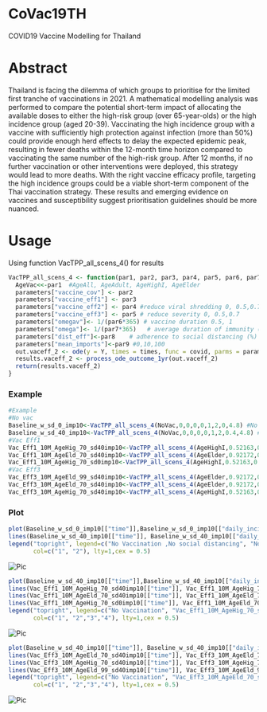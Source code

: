 # CoVac19TH
COVID19 Vaccine Modelling for Thailand
# Abstract
Thailand is facing the dilemma of which groups to prioritise for the limited first tranche of vaccinations in 2021. A mathematical modelling analysis was performed to compare the potential short-term impact of allocating the available doses to either the high-risk group (over 65-year-olds) or the high incidence group (aged 20-39). Vaccinating the high incidence group with a vaccine with sufficiently high protection against infection (more than 50%) could provide enough herd effects to delay the expected epidemic peak, resulting in fewer deaths within the 12-month time horizon compared to vaccinating the same number of the high-risk group. After 12 months, if no further vaccination or other interventions were deployed, this strategy would lead to more deaths. With the right vaccine efficacy profile, targeting the high incidence groups could be a viable short-term component of the Thai vaccination strategy. These results and emerging evidence on vaccines and susceptibility suggest prioritisation guidelines should be more nuanced.
# Usage
Using function VacTPP_all_scens_4() for results

```r
VacTPP_all_scens_4 <- function(par1, par2, par3, par4, par5, par6, par7, par8, par9){
  AgeVac<<-par1  #AgeAll, AgeAdult, AgeHighI, AgeElder
  parameters["vaccine_cov"] <- par2
  parameters["vaccine_eff1"] <- par3
  parameters["vaccine_eff2"] <- par4 #reduce viral shredding 0, 0.5,0.7
  parameters["vaccine_eff3"] <- par5 # reduce severity 0, 0.5,0.7
  parameters["omegav"]<- 1/(par6*365) # vaccine duration 0.5, 1
  parameters["omega"]<- 1/(par7*365)   # average duration of immunity (years) min 0.5 max 100 step 0.5  (default 200)
  parameters["dist_eff"]<-par8    # adherence to social distancing (%) min 0 max 100 step 1 , (0, 0.2, 0.4)
  parameters["mean_imports"]<-par9 #0,10,100
  out.vaceff_2 <- ode(y = Y, times = times, func = covid, parms = parameters)
  results.vaceff_2 <- process_ode_outcome_1yr(out.vaceff_2)
  return(results.vaceff_2)
}
```
### Example
```r
#Example
#No vac
Baseline_w_sd_0_imp10<-VacTPP_all_scens_4(NoVac,0,0,0,0,1,2,0,4.8) #No vac ,no social distancing
Baseline_w_sd_40_imp10<-VacTPP_all_scens_4(NoVac,0,0,0,0,1,2,0.4,4.8) #No vac ,Eff 40% social distancing
#Vac Eff1
Vac_Eff1_10M_AgeHig_70_sd40imp10<-VacTPP_all_scens_4(AgeHighI,0.52163,0.7,0,0,1,2,0.4,4.8)
Vac_Eff1_10M_AgeEld_70_sd40imp10<-VacTPP_all_scens_4(AgeElder,0.92172,0.7,0,0,1,2,0.4,4.8)
Vac_Eff1_10M_AgeHig_70_sd0imp10<-VacTPP_all_scens_4(AgeHighI,0.52163,0.7,0,0,1,2,0,4.8)
#Vac Eff3
Vac_Eff3_10M_AgeEld_99_sd40imp10<-VacTPP_all_scens_4(AgeElder,0.92172,0,0,0.999,1,2,0.4,4.8)
Vac_Eff3_10M_AgeEld_70_sd40imp10<-VacTPP_all_scens_4(AgeElder,0.92172,0,0,0.7,1,2,0.4,4.8)
Vac_Eff3_10M_AgeHig_70_sd40imp10<-VacTPP_all_scens_4(AgeHighI,0.52163,0,0,0.7,1,2,0.4,4.8)
```
### Plot 
```r
plot(Baseline_w_sd_0_imp10[["time"]],Baseline_w_sd_0_imp10[["daily_incidence"]],xlab="time",ylab="daily_incidence",type="l", col="1",xlim = as.Date(c("2021-01-01","2023-01-01")),ylim =c(0,40000))
lines(Baseline_w_sd_40_imp10[["time"]], Baseline_w_sd_40_imp10[["daily_incidence"]], col="2")
legend("topright", legend=c("No Vaccination ,No social distancing", "No Vaccination,Eff 40% social distancing"),
       col=c("1", "2"), lty=1,cex = 0.5)
```

![Pic](/../Tidy/image/Rplot1.png?raw=true "Baseline")

```r
plot(Baseline_w_sd_40_imp10[["time"]],Baseline_w_sd_40_imp10[["daily_incidence"]],xlab="time",ylab="daily_incidence",type="l", col="1",xlim = as.Date(c("2021-01-01","2023-01-01")),ylim =c(0,25000))
lines(Vac_Eff1_10M_AgeHig_70_sd40imp10[["time"]], Vac_Eff1_10M_AgeHig_70_sd40imp10[["daily_incidence"]], col="2")
lines(Vac_Eff1_10M_AgeEld_70_sd40imp10[["time"]], Vac_Eff1_10M_AgeEld_70_sd40imp10[["daily_incidence"]], col="3")
lines(Vac_Eff1_10M_AgeHig_70_sd0imp10[["time"]], Vac_Eff1_10M_AgeEld_70_sd40imp10[["daily_incidence"]], col="4")
legend("topright", legend=c("No Vaccination", "Vac_Eff1_10M_AgeHig_70_sd40imp10","Vac_Eff1_10M_AgeEld_70_sd40imp10","Vac_Eff1_10M_AgeHig_70_sd0imp10"),
       col=c("1", "2","3","4"), lty=1,cex = 0.5)

```

![Pic](/../Tidy/image/Rplot2.png?raw=true "Vac Eff1")

```r
plot(Baseline_w_sd_40_imp10[["time"]], Baseline_w_sd_40_imp10[["daily_incidence"]], col="1",xlab="time",ylab="daily_incidence",type="l",xlim = as.Date(c("2021-01-01","2023-01-01")),ylim = c(0,25000))
lines(Vac_Eff3_10M_AgeEld_70_sd40imp10[["time"]], Vac_Eff3_10M_AgeEld_70_sd40imp10[["daily_incidence"]], col="2")
lines(Vac_Eff3_10M_AgeHig_70_sd40imp10[["time"]], Vac_Eff3_10M_AgeHig_70_sd40imp10[["daily_incidence"]], col="3")
lines(Vac_Eff3_10M_AgeEld_99_sd40imp10[["time"]], Vac_Eff3_10M_AgeEld_99_sd40imp10[["daily_incidence"]], col="4")
legend("topright", legend=c("No Vaccination", "Vac_Eff3_10M_AgeEld_70_sd40imp10","Vac_Eff3_10M_AgeHig_70_sd40imp10","Vac_Eff3_10M_AgeEld_99_sd40imp10"),
       col=c("1", "2","3","4"), lty=1,cex = 0.5)
```

![Pic](/../Tidy/image/Rplot3.png?raw=true "Vac Eff3")
